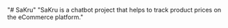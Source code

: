 "# SaKru" 
"SaKru is a chatbot project that helps to track product prices on the eCommerce platform."
